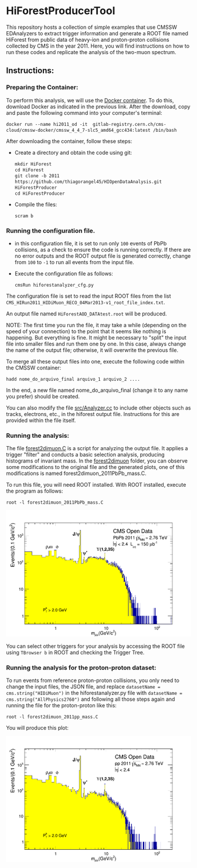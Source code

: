 # HiForestProducerTool

This repository hosts a collection of simple examples that use CMSSW EDAnalyzers to extract trigger information and generate a ROOT file named HiForest from public data of heavy-ion and proton-proton collisions collected by CMS in the year 2011. Here, you will find instructions on how to run these codes and replicate the analysis of the two-muon spectrum.

## Instructions:

### Preparing the Container:

To perform this analysis, we will use the [Docker container](https://docs.docker.com/engine/install/). To do this, download Docker as indicated in the previous link. After the download, copy and paste the following command into your computer's terminal:

  ```
  docker run --name hi2011_od -it  gitlab-registry.cern.ch/cms-cloud/cmssw-docker/cmssw_4_4_7-slc5_amd64_gcc434:latest /bin/bash
  ```

After downloading the container, follow these steps:

- Create a directory and obtain the code using git:
  ```
  mkdir HiForest
  cd HiForest
  git clone -b 2011 https://github.com/thiagorangel45/HIOpenDataAnalysis.git HiForestProducer
  cd HiForestProducer
  ```
  
- Compile the files:

  ```
  scram b
  ```
  
### Running the configuration file.

- in this configuration file, it is set to run only `100` events of PbPb collisions, as a check to ensure the code is running correctly. If there are no error outputs and the ROOT output file is generated correctly, change from `100` to `-1` to run all events from the input file.
  
- Execute the configuration file as follows:

  ```
  cmsRun hiforestanalyzer_cfg.py
  ```

The configuration file is set to read the input ROOT files from the list `CMS_HIRun2011_HIDiMuon_RECO_04Mar2013-v1_root_file_index.txt`.

An output file named `HiForestAOD_DATAtest.root` will be produced.

NOTE: The first time you run the file, it may take a while (depending on the speed of your connection) to the point that it seems like nothing is happening. But everything is fine. It might be necessary to "split" the input file into smaller files and run them one by one. In this case, always change the name of the output file; otherwise, it will overwrite the previous file.

To merge all these output files into one, execute the following code within the CMSSW container:

```
hadd nome_do_arquivo_final arquivo_1 arquivo_2 ....
```
In the end, a new file named nome_do_arquivo_final (change it to any name you prefer) should be created.

You can also modify the file [src/Analyzer.cc](src/Analyzer.cc) to include other objects such as tracks, electrons, etc., in the hiforest output file. Instructions for this are provided within the file itself.


### Running the analysis:

The file [forest2dimuon.C](forest2dimuon/forest2dimuon.C) is a script for analyzing the output file. It applies a trigger "filter" and conducts a basic selection analysis, producing histograms of invariant mass. In the [forest2dimuon](forest2dimuon) folder, you can observe some modifications to the original file and the generated plots, one of this modifications is named forest2dimuon_2011PbPb_mass.C.

To run this file, you will need ROOT installed. With ROOT installed, execute the program as follows:
```
root -l forest2dimuon_2011PbPb_mass.C
```

<p align="center">
  <img src="forest2dimuon/diMuon_mass_2011_PbPb_1.png" alt="Texto Alternativo" width="700">
</p>



You can select other triggers for your analysis by accessing the ROOT file using `TBrowser b` in ROOT and checking the Trigger Tree. 

### Running the analysis for the proton-proton dataset:

To run events from reference proton-proton collisions, you only need to change the input files, the JSON file, and replace `datasetName = cms.string("HIDiMuon")` in the hiforestanalyzer.py file with `datasetName = cms.string("AllPhysics2760")` and following all those steps again and running the file for the proton-proton like this:

```
root -l forest2dimuon_2011pp_mass.C
```

You will produce this plot:

<p align="center">
  <img src="forest2dimuon/diMuon_mass_2011_pp_1.png" alt="Texto Alternativo" width="700">
</p>


